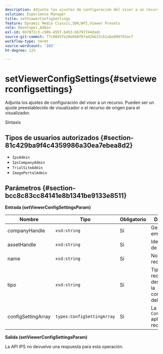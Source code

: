 ```yaml
---
description: Adjunta los ajustes de configuración del visor a un recurso. Pueden ser un ajuste preestablecido de visualizador o el recurso de origen para el visualizador.
solution: Experience Manager
title: setViewerConfigSettings
feature: Dynamic Media Classic,SDK/API,Viewer Presets
role: Developer,Admin
exl-id: 6b70f2c3-c98b-455f-b453-bb797744dadc
source-git-commit: 77c88d5fe20e048f6fad2bb23cb1abe090793acf
workflow-type: tm+mt
source-wordcount: '103'
ht-degree: 12%

---
```


# setViewerConfigSettings{#setviewerconfigsettings}

Adjunta los ajustes de configuración del visor a un recurso. Pueden ser un ajuste preestablecido de visualizador o el recurso de origen para el visualizador.

Sintaxis

## Tipos de usuarios autorizados {#section-81c429ba9f4c4359986a30ea7ebea8d2}

* `IpsAdmin`
* `IpsCompanyAdmin`
* `TrialSiteAdmin`
* `ImagePortalAdmin`

## Parámetros {#section-bcc8c83cc84141e8b1341be9133e8511}

**Entrada (setViewerConfigSettingsParam)**

| Nombre | Tipo | Obligatorio | Descripción |
|---|---|---|---|
| companyHandle | `xsd:string` | Sí | Gestionar a la empresa. |
| assetHandle | `xsd:string` | Sí | Identificador de recurso. |
| name | `xsd:string` | Sí | Nombre del recurso. |
| tipo | `xsd:string` | Sí | Tipo de recurso al que desea aplicar la configuración del visor. |
| configSettingArray | `types:ConfigSettingArray` | Sí | La matriz de `ConfigSettings` aplicado al recurso. |

**Salida (setViewerConfigSettingsParam)**

La API IPS no devuelve una respuesta para esta operación.
